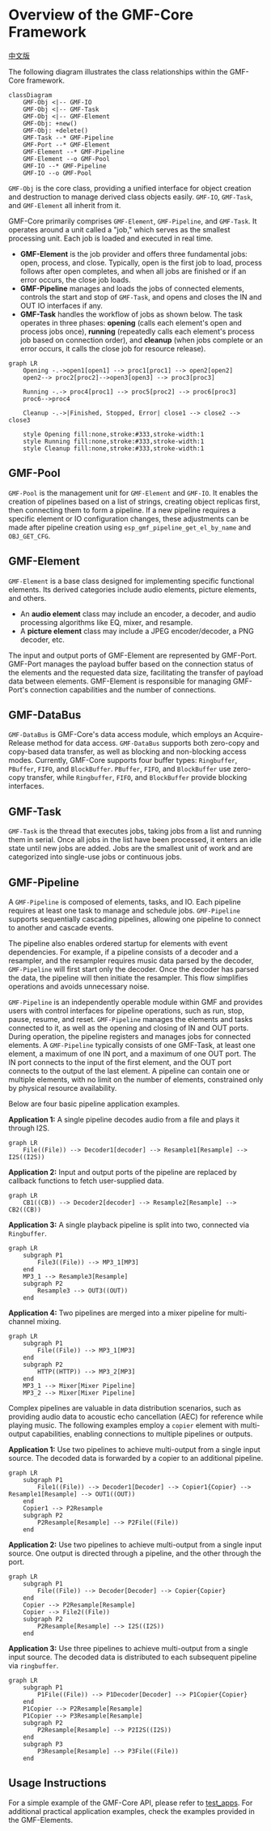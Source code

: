 # Overview of the GMF-Core Framework
[中文版](./README_CN.md)

The following diagram illustrates the class relationships within the GMF-Core framework.
```mermaid
classDiagram
    GMF-Obj <|-- GMF-IO
    GMF-Obj <|-- GMF-Task
    GMF-Obj <|-- GMF-Element
    GMF-Obj: +new()
    GMF-Obj: +delete()
    GMF-Task --* GMF-Pipeline
    GMF-Port --* GMF-Element
    GMF-Element --* GMF-Pipeline
    GMF-Element --o GMF-Pool
    GMF-IO --* GMF-Pipeline
    GMF-IO --o GMF-Pool
```

`GMF-Obj` is the core class, providing a unified interface for object creation and destruction to manage derived class objects easily. `GMF-IO`, `GMF-Task`, and `GMF-Element` all inherit from it.

GMF-Core primarily comprises `GMF-Element`, `GMF-Pipeline`, and `GMF-Task`. It operates around a unit called a "job," which serves as the smallest processing unit. Each job is loaded and executed in real time.
- **GMF-Element** is the job provider and offers three fundamental jobs: open, process, and close. Typically, open is the first job to load, process follows after open completes, and when all jobs are finished or if an error occurs, the close job loads.
- **GMF-Pipeline** manages and loads the jobs of connected elements, controls the start and stop of `GMF-Task`, and opens and closes the IN and OUT IO interfaces if any.
- **GMF-Task** handles the workflow of jobs as shown below. The task operates in three phases: **opening** (calls each element's open and process jobs once), **running** (repeatedly calls each element's process job based on connection order), and **cleanup** (when jobs complete or an error occurs, it calls the close job for resource release).

```mermaid
graph LR
    Opening -.->open1[open1] --> proc1[proc1] --> open2[open2]
    open2--> proc2[proc2]-->open3[open3] --> proc3[proc3]

    Running -.-> proc4[proc1] --> proc5[proc2] --> proc6[proc3]
    proc6-->proc4

    Cleanup -.->|Finished, Stopped, Error| close1 --> close2 --> close3

    style Opening fill:none,stroke:#333,stroke-width:1
    style Running fill:none,stroke:#333,stroke-width:1
    style Cleanup fill:none,stroke:#333,stroke-width:1
```

## GMF-Pool
`GMF-Pool` is the management unit for `GMF-Element` and `GMF-IO`. It enables the creation of pipelines based on a list of strings, creating object replicas first, then connecting them to form a pipeline. If a new pipeline requires a specific element or IO configuration changes, these adjustments can be made after pipeline creation using `esp_gmf_pipeline_get_el_by_name` and `OBJ_GET_CFG`.

## GMF-Element
`GMF-Element` is a base class designed for implementing specific functional elements. Its derived categories include audio elements, picture elements, and others.

- An **audio element** class may include an encoder, a decoder, and audio processing algorithms like EQ, mixer, and resample.
- A **picture element** class may include a JPEG encoder/decoder, a PNG decoder, etc.

The input and output ports of GMF-Element are represented by GMF-Port. GMF-Port manages the payload buffer based on the connection status of the elements and the requested data size, facilitating the transfer of payload data between elements. GMF-Element is responsible for managing GMF-Port's connection capabilities and the number of connections.

## GMF-DataBus
`GMF-DataBus` is GMF-Core's data access module, which employs an Acquire-Release method for data access. `GMF-DataBus` supports both zero-copy and copy-based data transfer, as well as blocking and non-blocking access modes. Currently, GMF-Core supports four buffer types: `Ringbuffer`, `PBuffer`, `FIFO`, and `BlockBuffer`. `PBuffer`, `FIFO`,  and `BlockBuffer` use zero-copy transfer, while `Ringbuffer`, `FIFO`, and `BlockBuffer` provide blocking interfaces.

## GMF-Task
`GMF-Task` is the thread that executes jobs, taking jobs from a list and running them in serial. Once all jobs in the list have been processed, it enters an idle state until new jobs are added. Jobs are the smallest unit of work and are categorized into single-use jobs or continuous jobs.

## GMF-Pipeline
A `GMF-Pipeline` is composed of elements, tasks, and IO. Each pipeline requires at least one task to manage and schedule jobs. `GMF-Pipeline` supports sequentially cascading pipelines, allowing one pipeline to connect to another and cascade events.

The pipeline also enables ordered startup for elements with event dependencies. For example, if a pipeline consists of a decoder and a resampler, and the resampler requires music data parsed by the decoder, `GMF-Pipeline` will first start only the decoder. Once the decoder has parsed the data, the pipeline will then initiate the resampler. This flow simplifies operations and avoids unnecessary noise.

`GMF-Pipeline` is an independently operable module within GMF and provides users with control interfaces for pipeline operations, such as run, stop, pause, resume, and reset. `GMF-Pipeline` manages the elements and tasks connected to it, as well as the opening and closing of IN and OUT ports. During operation, the pipeline registers and manages jobs for connected elements. A `GMF-Pipeline` typically consists of one GMF-Task, at least one element, a maximum of one IN port, and a maximum of one OUT port. The IN port connects to the input of the first element, and the OUT port connects to the output of the last element. A pipeline can contain one or multiple elements, with no limit on the number of elements, constrained only by physical resource availability.

Below are four basic pipeline application examples.

**Application 1:** A single pipeline decodes audio from a file and plays it through I2S.
```mermaid
graph LR
    File((File)) --> Decoder1[decoder] --> Resample1[Resample] --> I2S((I2S))
```

**Application 2:** Input and output ports of the pipeline are replaced by callback functions to fetch user-supplied data.
```mermaid
graph LR
    CB1((CB)) --> Decoder2[decoder] --> Resample2[Resample] --> CB2((CB))
```

**Application 3:** A single playback pipeline is split into two, connected via `Ringbuffer`.
```mermaid
graph LR
    subgraph P1
        File3((File)) --> MP3_1[MP3]
    end
    MP3_1 --> Resample3[Resample]
    subgraph P2
        Resample3 --> OUT3((OUT))
    end
```

**Application 4:** Two pipelines are merged into a mixer pipeline for multi-channel mixing.
```mermaid
graph LR
    subgraph P1
        File((File)) --> MP3_1[MP3]
    end
    subgraph P2
        HTTP((HTTP)) --> MP3_2[MP3]
    end
    MP3_1 --> Mixer[Mixer Pipeline]
    MP3_2 --> Mixer[Mixer Pipeline]
```

Complex pipelines are valuable in data distribution scenarios, such as providing audio data to acoustic echo cancellation (AEC) for reference while playing music. The following examples employ a `copier` element with multi-output capabilities, enabling connections to multiple pipelines or outputs.

**Application 1:** Use two pipelines to achieve multi-output from a single input source. The decoded data is forwarded by a copier to an additional pipeline.

```mermaid
graph LR
    subgraph P1
        File1((File)) --> Decoder1[Decoder] --> Copier1{Copier} --> Resample1[Resample] --> OUT1((OUT))
    end
    Copier1 --> P2Resample
    subgraph P2
        P2Resample[Resample] --> P2File((File))
    end
```

**Application 2:** Use two pipelines to achieve multi-output from a single input source. One output is directed through a pipeline, and the other through the port.
```mermaid
graph LR
    subgraph P1
        File((File)) --> Decoder[Decoder] --> Copier{Copier}
    end
    Copier --> P2Resample[Resample]
    Copier --> File2((File))
    subgraph P2
        P2Resample[Resample] --> I2S((I2S))
    end
```

**Application 3:** Use three pipelines to achieve multi-output from a single input source. The decoded data is distributed to each subsequent pipeline via `ringbuffer`.
```mermaid
graph LR
    subgraph P1
        P1File((File)) --> P1Decoder[Decoder] --> P1Copier{Copier}
    end
    P1Copier --> P2Resample[Resample]
    P1Copier --> P3Resample[Resample]
    subgraph P2
        P2Resample[Resample] --> P2I2S((I2S))
    end
    subgraph P3
        P3Resample[Resample] --> P3File((File))
    end
```

## Usage Instructions

For a simple example of the GMF-Core API, please refer to [test_apps](./test_apps/main/cases/gmf_pool_test.c). For additional practical application examples, check the examples provided in the GMF-Elements.
